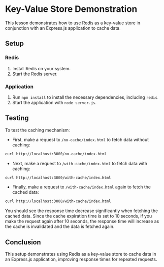 # Key-Value Store Demonstration

This lesson demonstrates how to use Redis as a key-value store in conjunction with an Express.js application to cache data.

## Setup

### Redis

1. Install Redis on your system.
2. Start the Redis server.

### Application

1. Run `npm install` to install the necessary dependencies, including `redis`.
2. Start the application with `node server.js`.

## Testing

To test the caching mechanism:

- First, make a request to `/no-cache/index.html` to fetch data without caching:

```bash
curl http://localhost:3000/no-cache/index.html
```

- Next, make a request to `/with-cache/index.html` to fetch data with caching:

```bash
curl http://localhost:3000/with-cache/index.html
```

- Finally, make a request to `/with-cache/index.html` again to fetch the cached data:

```bash
curl http://localhost:3000/with-cache/index.html
```

You should see the response time decrease significantly when fetching the cached data. Since the cache expiration time is set to 10 seconds, if you make the request again after 10 seconds, the response time will increase as the cache is invalidated and the data is fetched again.

## Conclusion

This setup demonstrates using Redis as a key-value store to cache data in an Express.js application, improving response times for repeated requests.

